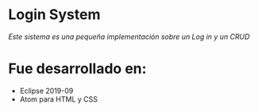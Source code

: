 # Login System

*Este sistema es una pequeña implementación sobre un Log in y un CRUD* 

# Fue desarrollado en:
* Eclipse 2019-09
* Atom para HTML y CSS

